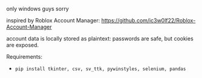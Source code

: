only windows guys sorry

inspired by Roblox Account Manager: https://github.com/ic3w0lf22/Roblox-Account-Manager

account data is locally stored as plaintext: passwords are safe, but cookies are exposed.

Requirements:

* `pip install tkinter, csv, sv_ttk, pywinstyles, selenium, pandas`

